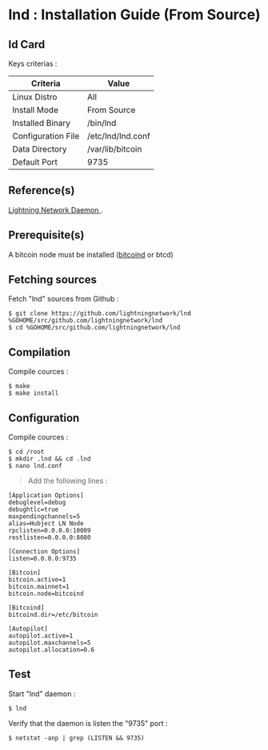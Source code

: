 lnd : Installation Guide (From Source)
==
Id Card
-
Keys criterias :
<table>
    <thead>
        <tr>
            <th>Criteria</th>
            <th>Value</th>
        </tr>
    </thead>
    <tbody>
        <tr>
            <td>Linux Distro</td>
            <td>All</td>
        </tr>
        <tr>
            <td>Install Mode</td>
            <td>From Source</td>
        </tr>
        <tr>
            <td>Installed Binary</td>
            <td>/bin/lnd</td>
        </tr>
        <tr>
            <td>Configuration File</td>
            <td>/etc/lnd/lnd.conf</td>
        </tr>
        <tr>
            <td>Data Directory</td>
            <td>/var/lib/bitcoin</td>
        </tr>
        <tr>
            <td>Default Port</td>
            <td>9735</td>
        </tr>
    </tbody>
</table>

Reference(s)
-
<a href="https://github.com/lightningnetwork/lnd">Lightning Network Daemon </a>.  

Prerequisite(s)
-
A bitcoin node must be installed (<A href="https://github.com/babonet13/HelloWorld/tree/master/App/bitcoind">bitcoind</A> or btcd)

Fetching sources
-
Fetch "lnd" sources from Github :
<pre><code>$ git clone https://github.com/lightningnetwork/lnd %GOHOME/src/github.com/lightningnetwork/lnd
$ cd %GOHOME/src/github.com/lightningnetwork/lnd</code></pre>

Compilation
-
Compile cources : 
<pre><code>$ make 
$ make install</code></pre>

Configuration
-
Compile cources : 
<pre><code>$ cd /root 
$ mkdir .lnd && cd .lnd
$ nano lnd.conf</code></pre>

> Add the following lines :
<pre><code>[Application Options]
debuglevel=debug
debughtlc=true
maxpendingchannels=5
alias=Hubject LN Node
rpclisten=0.0.0.0:10009
restlisten=0.0.0.0:8080

[Connection Options]
listen=0.0.0.0:9735

[Bitcoin]
bitcoin.active=1
bitcoin.mainnet=1
bitcoin.node=bitcoind

[Bitcoind]
bitcoind.dir=/etc/bitcoin

[Autopilot]
autopilot.active=1
autopilot.maxchannels=5
autopilot.allocation=0.6</code></pre>

Test
-
Start "lnd" daemon : 
<pre><code>$ lnd</code></pre>

Verify that the daemon is listen the "9735" port : 
<pre><code>$ netstat -anp | grep (LISTEN && 9735)</code></pre>
